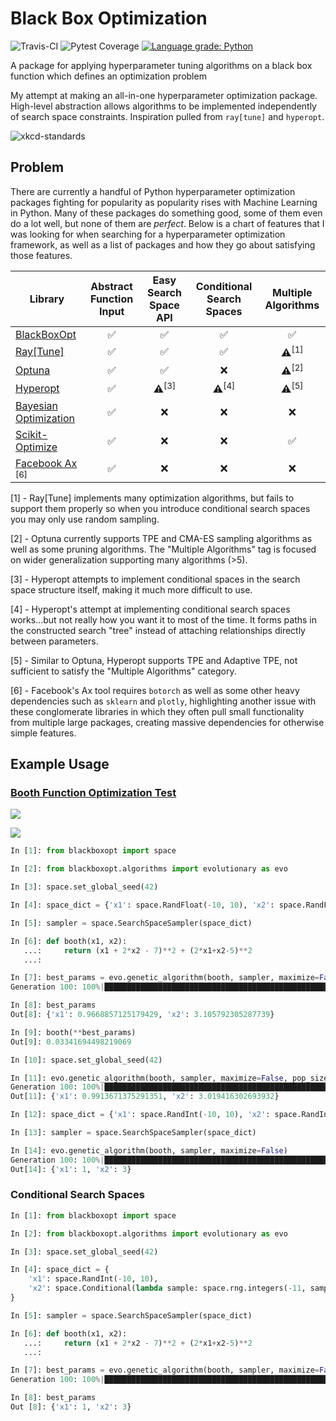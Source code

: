 # Black Box Optimization

![Travis-CI](https://img.shields.io/travis/com/ryansdowning/blackboxopt/main)
![Pytest Coverage](https://img.shields.io/codecov/c/github/ryansdowning/blackboxopt)
[![Language grade: Python](https://img.shields.io/lgtm/grade/python/g/ryansdowning/blackboxopt.svg?logo=lgtm&logoWidth=18)](https://lgtm.com/projects/g/ryansdowning/blackboxopt/context:python)

A package for applying hyperparameter tuning algorithms on a black box function which defines an optimization problem

My attempt at making an all-in-one hyperparameter optimization package. High-level abstraction allows algorithms to be implemented independently of search space constraints. Inspiration pulled from `ray[tune]` and `hyperopt`.

![xkcd-standards](https://imgs.xkcd.com/comics/standards.png)

## Problem

There are currently a handful of Python hyperparameter optimization packages fighting for popularity as popularity rises
with Machine Learning in Python. Many of these packages do something good, some of them even do a lot well, but none of
them are *perfect*. Below is a chart of features that I was looking for when searching for a hyperparameter optimization
framework, as well as a list of packages and how they go about satisfying those features.

|Library|Abstract Function Input|Easy Search Space API|Conditional Search Spaces|Multiple Algorithms|
|-------|:----------------:|:---------:|:---------:|:---------:|
|[BlackBoxOpt](https://ryansdowning.github.io/blackboxopt/)|✅|✅|✅|✅|
|[Ray\[Tune\]](https://docs.ray.io/en/master/tune/index.html)|✅|✅|✅|⚠️<sup>[1]</sup>|
|[Optuna](https://optuna.org/)|✅|✅|❌|⚠️<sup>[2]</sup>|
|[Hyperopt](https://github.com/hyperopt/hyperopt)|✅|⚠️<sup>[3]</sup>|⚠️<sup>[4]</sup>|⚠️<sup>[5]</sup>|
|[Bayesian Optimization](https://github.com/fmfn/BayesianOptimization)|✅|❌|❌|❌|
|[Scikit-Optimize](https://scikit-optimize.github.io/stable/)|✅|❌|❌|✅|
|[Facebook Ax](https://github.com/facebook/Ax) <sup>[6]</sup>|✅|❌|❌|❌|

[1] - Ray[Tune] implements many optimization algorithms, but fails to support them properly so when you introduce 
conditional search spaces you may only use random sampling.

[2] - Optuna currently supports TPE and CMA-ES sampling algorithms as well as some pruning algorithms. The "Multiple
Algorithms" tag is focused on wider generalization supporting many algorithms (>5).

[3] - Hyperopt attempts to implement conditional spaces in the search space structure itself, making it much more
difficult to use.

[4] - Hyperopt's attempt at implementing conditional search spaces works...but not really how you want it to most of the
time. It forms paths in the constructed search "tree" instead of attaching relationships directly between parameters.

[5] - Similar to Optuna, Hyperopt supports TPE and Adaptive TPE, not sufficient to satisfy the "Multiple Algorithms"
category.

[6] - Facebook's Ax tool requires `botorch` as well as some other heavy dependencies such as `sklearn` and `plotly`, 
highlighting another issue with these conglomerate libraries in which they often pull small functionality from multiple
large packages, creating massive dependencies for otherwise simple features.

## Example Usage

### [Booth Function Optimization Test](https://www.sfu.ca/~ssurjano/booth.html)

<img src="https://render.githubusercontent.com/render/math?math=f(x) = (x_1 %2B 2x_2 - 7)^2 %2B (2x_1 %2B x_2 - 5)^2"></img>

<img src="https://render.githubusercontent.com/render/math?math=f(x) = 0, at x^* = (1, 3)"></img>

```python
In [1]: from blackboxopt import space

In [2]: from blackboxopt.algorithms import evolutionary as evo

In [3]: space.set_global_seed(42)

In [4]: space_dict = {'x1': space.RandFloat(-10, 10), 'x2': space.RandFloat(-10, 10)}

In [5]: sampler = space.SearchSpaceSampler(space_dict)

In [6]: def booth(x1, x2):
   ...:     return (x1 + 2*x2 - 7)**2 + (2*x1+x2-5)**2
   ...: 

In [7]: best_params = evo.genetic_algorithm(booth, sampler, maximize=False)
Generation 100: 100%|████████████████████████████████████████████████████████████████████| 100/100 [00:00<00:00, 533.43it/s]

In [8]: best_params
Out[8]: {'x1': 0.9668857125179429, 'x2': 3.105792305287739}

In [9]: booth(**best_params)
Out[9]: 0.03341694498219069

In [10]: space.set_global_seed(42)

In [11]: evo.genetic_algorithm(booth, sampler, maximize=False, pop_size=500)
Generation 100: 100%|████████████████████████████████████████████████████████████████████| 100/100 [00:00<00:00, 107.26it/s]
Out[11]: {'x1': 0.9913671375291351, 'x2': 3.019416302693932}

In [12]: space_dict = {'x1': space.RandInt(-10, 10), 'x2': space.RandInt(-10, 10)}

In [13]: sampler = space.SearchSpaceSampler(space_dict)

In [14]: evo.genetic_algorithm(booth, sampler, maximize=False)
Generation 100: 100%|████████████████████████████████████████████████████████████████████| 100/100 [00:00<00:00, 528.22it/s]
Out[14]: {'x1': 1, 'x2': 3}
```

### Conditional Search Spaces

```python
In [1]: from blackboxopt import space

In [2]: from blackboxopt.algorithms import evolutionary as evo

In [3]: space.set_global_seed(42)

In [4]: space_dict = {
    'x1': space.RandInt(-10, 10),
    'x2': space.Conditional(lambda sample: space.rng.integers(-11, sample['x1']), {'x1'})
}

In [5]: sampler = space.SearchSpaceSampler(space_dict)

In [6]: def booth(x1, x2):
   ...:     return (x1 + 2*x2 - 7)**2 + (2*x1+x2-5)**2
   ...: 

In [7]: best_params = evo.genetic_algorithm(booth, sampler, maximize=False, elitist_rate=0.05)
Generation 100: 100%|██████████████████████████████████████████████████████████████████| 100/100 [00:00<00:00, 500.87it/s]

In [8]: best_params
Out [8]: {'x1': 1, 'x2': 3}
```